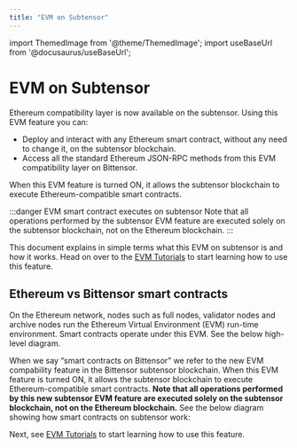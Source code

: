 ```yaml
---
title: "EVM on Subtensor"
---
```


import ThemedImage from '@theme/ThemedImage';
import useBaseUrl from '@docusaurus/useBaseUrl';

# EVM on Subtensor

Ethereum compatibility layer is now available on the subtensor. Using this EVM feature you can:
- Deploy and interact with any Ethereum smart contract, without any need to change it, on the subtensor blockchain.
- Access all the standard Ethereum JSON-RPC methods from this EVM compatibility layer on Bittensor.

When this EVM feature is turned ON, it allows the subtensor blockchain to execute Ethereum-compatible smart contracts. 

:::danger EVM smart contract executes on subtensor
Note that all operations performed by the subtensor EVM feature are executed solely on the subtensor blockchain, not on the Ethereum blockchain.
:::

This document explains in simple terms what this EVM on subtensor is and how it works. Head on over to the [EVM Tutorials](./index.md) to start learning how to use this feature.

## Ethereum vs Bittensor smart contracts

On the Ethereum network, nodes such as full nodes, validator nodes and archive nodes run the Ethereum Virtual Environment (EVM) run-time environment. Smart contracts operate under this EVM. See the below high-level diagram.

When we say “smart contracts on Bittensor” we refer to the new EVM compability feature in the Bittensor subtensor blockchain. When this EVM feature is turned ON, it allows the subtensor blockchain to execute Ethereum-compatible smart contracts. **Note that all operations performed by this new subtensor EVM feature are executed solely on the subtensor blockchain, not on the Ethereum blockchain.** See the below diagram showing how smart contracts on subtensor work:


<left>
<ThemedImage
alt="Local blockchain vs public subtensor"
sources={{
    light: useBaseUrl('/img/docs/2-EVM-block-diagram.svg'),
    dark: useBaseUrl('/img/docs/dark-2-EVM-block-diagram.svg'),
  }}
style={{width: 400}}
/>
</left>
<right>
<ThemedImage
alt="Local blockchain vs public subtensor"
sources={{
    light: useBaseUrl('/img/docs/EVM-subtensor-block-diagram.svg'),
    dark: useBaseUrl('/img/docs/dark-EVM-subtensor-block-diagram.svg'),
  }}
style={{width: 400}}
/>
</right>


Next, see [EVM Tutorials](./index.md) to start learning how to use this feature.
